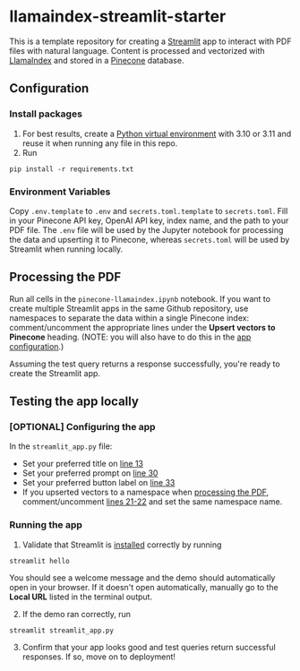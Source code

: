 # llamaindex-streamlit-starter

This is a template repository for creating a [Streamlit](https://streamlit.io) app to interact with PDF files with natural language. Content is processed and vectorized with [LlamaIndex](https://www.llamaindex.ai/) and stored in a [Pinecone](https://pinecone.io) database.

## Configuration

### Install packages

1. For best results, create a [Python virtual environment](https://realpython.com/python-virtual-environments-a-primer/) with 3.10 or 3.11 and reuse it when running any file in this repo.
2. Run

```shell
pip install -r requirements.txt
```

### Environment Variables

Copy `.env.template` to `.env` and `secrets.toml.template` to `secrets.toml`. Fill in your Pinecone API key, OpenAI API key, index name, and the path to your PDF file. The `.env` file will be used by the Jupyter notebook for processing the data and upserting it to Pinecone, whereas `secrets.toml` will be used by Streamlit when running locally.

## Processing the PDF

Run all cells in the `pinecone-llamaindex.ipynb` notebook. If you want to create multiple Streamlit apps in the same Github repository, use namespaces to separate the data within a single Pinecone index: comment/uncomment the appropriate lines under the **Upsert vectors to Pinecone** heading. (NOTE: you will also have to do this in the [app configuration](#optional-configuring-the-app).)

Assuming the test query returns a response successfully, you're ready to create the Streamlit app.

## Testing the app locally

### [OPTIONAL] Configuring the app

In the `streamlit_app.py` file:

- Set your preferred title on [line 13](https://github.com/pinecone-field/llamaindex-streamlit-starter/blob/ed56db5bdcb940bece8c68f9034debd83d3e3e41/streamlit_app.py#L13)
- Set your preferred prompt on [line 30](https://github.com/pinecone-field/llamaindex-streamlit-starter/blob/ed56db5bdcb940bece8c68f9034debd83d3e3e41/streamlit_app.py#L30)
- Set your preferred button label on [line 33](https://github.com/pinecone-field/llamaindex-streamlit-starter/blob/ed56db5bdcb940bece8c68f9034debd83d3e3e41/streamlit_app.py#L33)
- If you upserted vectors to a namespace when [processing the PDF](#processing-the-pdf), comment/uncomment [lines 21-22](https://github.com/pinecone-field/llamaindex-streamlit-starter/blob/ed56db5bdcb940bece8c68f9034debd83d3e3e41/streamlit_app.py#L21) and set the same namespace name.

### Running the app

1. Validate that Streamlit is [installed](#install-packages) correctly by running

```shell
streamlit hello
```

You should see a welcome message and the demo should automatically open in your browser. If it doesn't open automatically, manually go to the **Local URL** listed in the terminal output.

2. If the demo ran correctly, run

```shell
streamlit streamlit_app.py
```

3. Confirm that your app looks good and test queries return successful responses. If so, move on to deployment!
